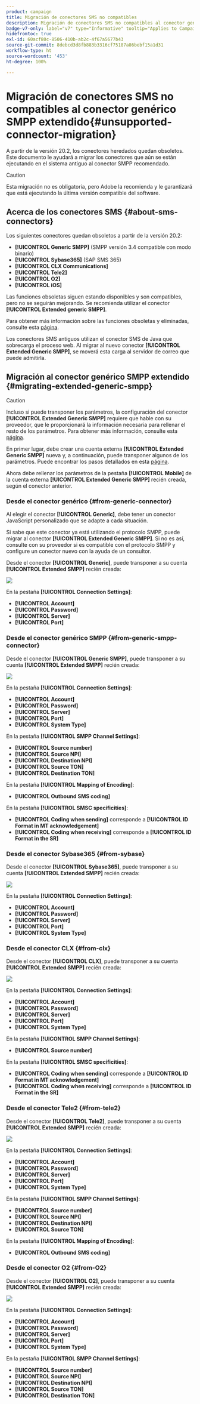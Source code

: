 ```yaml
---
product: campaign
title: Migración de conectores SMS no compatibles
description: Migración de conectores SMS no compatibles al conector genérico SMPP extendido
badge-v7-only: label="v7" type="Informative" tooltip="Applies to Campaign Classic v7 only"
hidefromtoc: true
exl-id: 60acf80c-8506-410b-ab2c-4f67a5677b43
source-git-commit: 8debcd3d8fb883b3316cf75187a86bebf15a1d31
workflow-type: ht
source-wordcount: '453'
ht-degree: 100%

---
```


# Migración de conectores SMS no compatibles al conector genérico SMPP extendido{#unsupported-connector-migration}



A partir de la versión 20.2, los conectores heredados quedan obsoletos. Este documento le ayudará a migrar los conectores que aún se están ejecutando en el sistema antiguo al conector SMPP recomendado.

>[!CAUTION]
>
>Esta migración no es obligatoria, pero Adobe la recomienda y le garantizará que está ejecutando la última versión compatible del software.

## Acerca de los conectores SMS {#about-sms-connectors}

Los siguientes conectores quedan obsoletos a partir de la versión 20.2:

* **[!UICONTROL Generic SMPP]** (SMPP versión 3.4 compatible con modo binario)
* **[!UICONTROL Sybase365]** (SAP SMS 365)
* **[!UICONTROL CLX Communications]**
* **[!UICONTROL Tele2]**
* **[!UICONTROL O2]**
* **[!UICONTROL iOS]**

Las funciones obsoletas siguen estando disponibles y son compatibles, pero no se seguirán mejorando. Se recomienda utilizar el conector **[!UICONTROL Extended generic SMPP]**.

Para obtener más información sobre las funciones obsoletas y eliminadas, consulte esta [página](../../rn/using/deprecated-features.md).

Los conectores SMS antiguos utilizan el conector SMS de Java que sobrecarga el proceso web. Al migrar al nuevo conector **[!UICONTROL Extended Generic SMPP]**, se moverá esta carga al servidor de correo que puede admitirla.

## Migración al conector genérico SMPP extendido {#migrating-extended-generic-smpp}

>[!CAUTION]
>
>Incluso si puede transponer los parámetros, la configuración del conector **[!UICONTROL Extended Generic SMPP]** requiere que hable con su proveedor, que le proporcionará la información necesaria para rellenar el resto de los parámetros. Para obtener más información, consulte esta [página](sms-protocol.md).

En primer lugar, debe crear una cuenta externa **[!UICONTROL Extended Generic SMPP]** nueva y, a continuación, puede transponer algunos de los parámetros. Puede encontrar los pasos detallados en esta [página](sms-set-up.md#creating-an-smpp-external-account).

Ahora debe rellenar los parámetros de la pestaña **[!UICONTROL Mobile]** de la cuenta externa **[!UICONTROL Extended Generic SMPP]** recién creada, según el conector anterior.

### Desde el conector genérico {#from-generic-connector}

Al elegir el conector **[!UICONTROL Generic]**, debe tener un conector JavaScript personalizado que se adapte a cada situación.

Si sabe que este conector ya está utilizando el protocolo SMPP, puede migrar al conector **[!UICONTROL Extended Generic SMPP]**. Si no es así, consulte con su proveedor si es compatible con el protocolo SMPP y configure un conector nuevo con la ayuda de un consultor.

Desde el conector **[!UICONTROL Generic]**, puede transponer a su cuenta **[!UICONTROL Extended SMPP]** recién creada:

![](assets/smpp_generic.png)

En la pestaña **[!UICONTROL Connection Settings]**:

* **[!UICONTROL Account]**
* **[!UICONTROL Password]**
* **[!UICONTROL Server]**
* **[!UICONTROL Port]**

### Desde el conector genérico SMPP {#from-generic-smpp-connector}

Desde el conector **[!UICONTROL Generic SMPP]**, puede transponer a su cuenta **[!UICONTROL Extended SMPP]** recién creada:

![](assets/smpp_generic_2.png)

En la pestaña **[!UICONTROL Connection Settings]**:

* **[!UICONTROL Account]**
* **[!UICONTROL Password]**
* **[!UICONTROL Server]**
* **[!UICONTROL Port]**
* **[!UICONTROL System Type]**

En la pestaña **[!UICONTROL SMPP Channel Settings]**:

* **[!UICONTROL Source number]**
* **[!UICONTROL Source NPI]**
* **[!UICONTROL Destination NPI]**
* **[!UICONTROL Source TON]**
* **[!UICONTROL Destination TON]**

En la pestaña **[!UICONTROL Mapping of Encoding]**:

* **[!UICONTROL Outbound SMS coding]**

En la pestaña **[!UICONTROL SMSC specificities]**:

* **[!UICONTROL Coding when sending]** corresponde a **[!UICONTROL ID Format in MT acknowledgement]**
* **[!UICONTROL Coding when receiving]** corresponde a **[!UICONTROL ID Format in the SR]**

### Desde el conector Sybase365 {#from-sybase}

Desde el conector **[!UICONTROL Sybase365]**, puede transponer a su cuenta **[!UICONTROL Extended SMPP]** recién creada:

![](assets/smpp_3.png)

En la pestaña **[!UICONTROL Connection Settings]**:

* **[!UICONTROL Account]**
* **[!UICONTROL Password]**
* **[!UICONTROL Server]**
* **[!UICONTROL Port]**
* **[!UICONTROL System Type]**

### Desde el conector CLX {#from-clx}

Desde el conector **[!UICONTROL CLX]**, puede transponer a su cuenta **[!UICONTROL Extended SMPP]** recién creada:

![](assets/smpp_4.png)

En la pestaña **[!UICONTROL Connection Settings]**:

* **[!UICONTROL Account]**
* **[!UICONTROL Password]**
* **[!UICONTROL Server]**
* **[!UICONTROL Port]**
* **[!UICONTROL System Type]**

En la pestaña **[!UICONTROL SMPP Channel Settings]**:

* **[!UICONTROL Source number]**

En la pestaña **[!UICONTROL SMSC specificities]**:

* **[!UICONTROL Coding when sending]** corresponde a **[!UICONTROL ID Format in MT acknowledgement]**
* **[!UICONTROL Coding when receiving]** corresponde a **[!UICONTROL ID Format in the SR]**

### Desde el conector Tele2 {#from-tele2}

Desde el conector **[!UICONTROL Tele2]**, puede transponer a su cuenta **[!UICONTROL Extended SMPP]** recién creada:

![](assets/smpp_6.png)

En la pestaña **[!UICONTROL Connection Settings]**:

* **[!UICONTROL Account]**
* **[!UICONTROL Password]**
* **[!UICONTROL Server]**
* **[!UICONTROL Port]**
* **[!UICONTROL System Type]**

En la pestaña **[!UICONTROL SMPP Channel Settings]**:

* **[!UICONTROL Source number]**
* **[!UICONTROL Source NPI]**
* **[!UICONTROL Destination NPI]**
* **[!UICONTROL Source TON]**

En la pestaña **[!UICONTROL Mapping of Encoding]**:

* **[!UICONTROL Outbound SMS coding]**

### Desde el conector O2 {#from-O2}

Desde el conector **[!UICONTROL O2]**, puede transponer a su cuenta **[!UICONTROL Extended SMPP]** recién creada:

![](assets/smpp_5.png)

En la pestaña **[!UICONTROL Connection Settings]**:

* **[!UICONTROL Account]**
* **[!UICONTROL Password]**
* **[!UICONTROL Server]**
* **[!UICONTROL Port]**
* **[!UICONTROL System Type]**

En la pestaña **[!UICONTROL SMPP Channel Settings]**:

* **[!UICONTROL Source number]**
* **[!UICONTROL Source NPI]**
* **[!UICONTROL Destination NPI]**
* **[!UICONTROL Source TON]**
* **[!UICONTROL Destination TON]**
